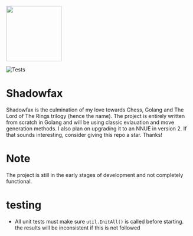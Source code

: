 <a><img src="https://github.com/user-attachments/assets/1f233586-a2c3-4838-beeb-3fcbd793ba82" height="150" width="150"></a>

![Tests](https://github.com/Greeshmanth1909/Shadowfax/actions/workflows/ci.yml/badge.svg)
# Shadowfax
Shadowfax is the culmination of my love towards Chess, Golang and The Lord of The Rings trilogy (hence the name). The project is entirely written from scratch in Golang and will be using classic evlauation and move generation methods. I also plan on upgrading it to an NNUE in version 2. If that sounds interesting, consider giving this repo a star. Thanks!

# Note
The project is still in the early stages of development and not completely functional.

# testing
- All unit tests must make sure `util.InitAll()` is called before starting. the results will be inconsistent if this is not followed
